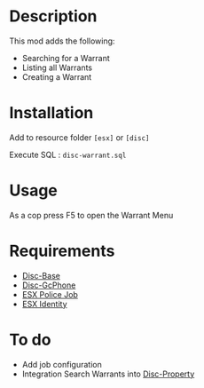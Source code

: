# Description

This mod adds the following:

- Searching for a Warrant
- Listing all Warrants
- Creating a Warrant

# Installation
Add to resource folder `[esx]` or `[disc]`

Execute SQL : `disc-warrant.sql`
# Usage
As a cop press F5 to open the Warrant Menu

# Requirements
- [Disc-Base](https://github.com/DiscworldZA/gta-resources/tree/master/disc-base)
- [Disc-GcPhone](https://github.com/DiscworldZA/gta-resources/tree/master/disc-gcphone)
- [ESX Police Job](https://github.com/ESX-Org/esx_policejob)
- [ESX Identity](https://github.com/ESX-Org/esx_identity)

# To do

- Add job configuration
- Integration Search Warrants into [Disc-Property](https://github.com/DiscworldZA/gta-resources/tree/master/disc-property)
